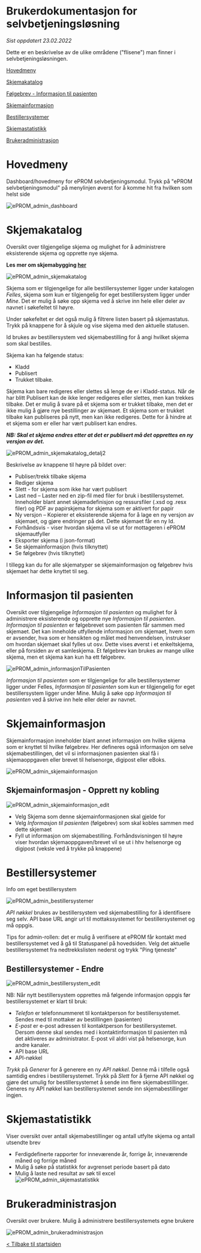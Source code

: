 # Brukerdokumentasjon for selvbetjeningsløsning

*Sist oppdatert 23.02.2022*

Dette er en beskrivelse av de ulike områdene ("flisene") man finner i selvbetjeningsløsningen.

[Hovedmeny](#hovedmeny)

[Skjemakatalog](#skjemakatalog)

[Følgebrev - Informasjon til pasienten](#informasjon-til-pasienten)

[Skjemainformasjon](#skjemainformasjon)

[Bestillersystemer](#bestillersystemer)

[Skjemastatistikk](#skjemastatistikk)

[Brukeradministrasjon](#brukeradministrasjon)


# Hovedmeny
Dashboard/hovedmeny for ePROM selvbetjeningsmodul. Trykk på "ePROM selvbetjeningsmodul" på menylinjen øverst for å komme hit fra hvilken som helst side
 
![ePROM_admin_dashboard](img/ePROM_admin_dashboard.PNG)


# Skjemakatalog
Oversikt over tilgjengelige skjema og mulighet for å administrere eksisterende skjema og opprette nye skjema. 

__Les mer om skjemabygging [her](Skjemabygger)__

![ePROM_admin_skjemakatalog](img/ePROM_admin_skjemakatalog.png)

Skjema som er tilgjengelige for alle bestillersystemer ligger under katalogen *Felles*, skjema som kun er tilgjengelig for eget bestillersystem ligger under *Mine*. Det er mulig å søke opp skjema ved å skrive inn hele eller deler av navnet i søkefeltet til høyre.

Under søkefeltet er det også mulig å filtrere listen basert på skjemastatus. Trykk på knappene for å skjule og vise skjema med den aktuelle statusen.

Id brukes av bestillersystem ved skjemabestilling for å angi hvilket skjema som skal bestilles.

Skjema kan ha følgende status:
 - Kladd
 - Publisert
 - Trukket tilbake. 

Skjema kan bare redigeres eller slettes så lenge de er i Kladd-status. Når de har blitt Publisert kan de ikke lenger redigeres eller slettes, men kan trekkes tilbake. Det er mulig å svare på et skjema som er trukket tilbake, men det er ikke mulig å gjøre nye bestillinger av skjemaet. Et skjema som er trukket tilbake kan publiseres på nytt, men kan ikke redigeres. Dette for å hindre at et skjema som er eller har vært publisert kan endres. 

*__NB: Skal et skjema endres etter at det er publisert må det opprettes en ny versjon av det.__*


![ePROM_admin_skjemakatalog_detalj2](img/ePROM_admin_skjemakatalog_detalj2.PNG)

Beskrivelse av knappene til høyre på bildet over:
* Publiser/trekk tilbake skjema
* Rediger skjema
* Slett - for skjema som ikke har vært publisert
*	Last ned – Laster ned en zip-fil med filer for bruk i bestillersystemet. Inneholder blant annet skjemadefinisjon og ressursfiler (.xsd og .resx filer) og PDF av papirskjema for skjema som er aktivert for papir
*	Ny versjon – Kopierer et eksisterende skjema for å lage en ny versjon av skjemaet, og gjøre endringer på det. Dette skjemaet får en ny Id.
*	Forhåndsvis - viser hvordan skjema vil se ut for mottageren i ePROM skjemautfyller
*	Eksporter skjema (i json-format)
*	Se skjemainformasjon (hvis tilknyttet)
*	Se følgebrev (hvis tilknyttet)

I tillegg kan du for alle skjematyper se skjemainformasjon og følgebrev hvis skjemaet har dette knyttet til seg.



# Informasjon til pasienten
Oversikt over tilgjengelige *Informasjon til pasienten* og mulighet for å administrere eksisterende og opprette nye *Informasjon til pasienten*.
*Informasjon til pasienten* er følgebrevet som pasienten får sammen med skjemaet. Det kan inneholde utfyllende informasjon om skjemaet, hvem som er avsender, hva som er hensikten og målet med henvendelsen, instrukser om hvordan skjemaet skal fylles ut osv. Dette vises øverst i et enkeltskjema, eller på forsiden av et samleskjema. Et følgebrev kan brukes av mange ulike skjema, men et skjema kan kun ha ett følgebrev.

![ePROM_admin_informasjonTilPasienten](img/ePROM_admin_informasjonTilPasienten.png)

*Informasjon til pasienten* som er tilgjengelige for alle bestillersystemer ligger under Felles, *Informasjon til pasienten* som kun er tilgjengelig for eget bestillersystem ligger under Mine. Mulig å søke opp *Informasjon til pasienten* ved å skrive inn hele eller deler av navnet. 



# Skjemainformasjon
Skjemainformasjon inneholder blant annet informasjon om hvilke skjema som er knyttet til hvilke følgebrev.
Her defineres også informasjon om selve skjemabestillingen, det vil si informasjonen pasienten skal få i skjemaoppgaven eller brevet til helsenorge, digipost eller eBoks. 

![ePROM_admin_skjemainformasjon](img/ePROM_admin_skjemainformasjon.png)


## Skjemainformasjon - Opprett ny kobling

![ePROM_admin_skjemainformasjon_edit](img/ePROM_admin_skjemainformasjon_edit.png)

- Velg Skjema som denne skjemainformasjonen skal gjelde for
- Velg *Informasjon til pasienten* (følgebrev) som skal kobles sammen med dette skjemaet
- Fyll ut informasjon om skjemabestilling. Forhåndsvisningen til høyre viser hvordan skjemaoppgaven/brevet vil se ut i hhv helsenorge og digipost (veksle ved å trykke på knappene)


# Bestillersystemer
Info om eget bestillersystem

![ePROM_admin_bestillersystemer](img/ePROM_admin_bestillersystemer.png)

*API nøkkel* brukes av bestillersystem ved skjemabestilling for å identifisere seg selv.
API base URL angir url til mottakssystemet for bestillersystemet og må oppgis.

Tips for admin-rollen: det er mulig å verifisere at ePROM får kontakt med bestillersystemet ved å gå til Statuspanel på hovedsiden. Velg det aktuelle bestillersystemet fra nedtrekkslisten nederst og trykk "Ping tjeneste"


## Bestillersystemer - Endre

![ePROM_admin_bestillersystem_edit](img/ePROM_admin_bestillersystem_edit.png)


NB: Når nytt bestillersystem opprettes må følgende informasjon oppgis før bestillersystemet er klart til bruk:
 - *Telefon* er telefonnummeret til kontaktperson for bestillersystemet. Sendes med til mottaker av bestillingen (pasienten)
 - *E-post* er e-post adressen til kontaktperson for bestillersystemet. Dersom denne skal sendes med i kontaktinformasjon til pasienten må det aktiveres av administrator. E-post vil aldri vist på helsenorge, kun andre kanaler.
 - API base URL
 - API-nøkkel

*Trykk* på *Generer* for å generere en ny *API nøkkel*. Denne må i tilfelle også samtidig endres i bestillersystemet. Trykk på *Slett* for å fjerne API nøkkel og gjøre det umulig for bestillersystemet å sende inn flere skjemabestillinger. Generes ny API nøkkel kan bestillersystemet sende inn skjemabestillinger ingjen.



# Skjemastatistikk
Viser oversikt over antall skjemabestillinger og antall utfylte skjema og antall utsendte brev 
 - Ferdigdefinerte rapporter for inneværende år, forrige år, inneværende måned og forrige måned
 - Mulig å søke på statistikk for avgrenset periode basert på dato
 - Mulig å laste ned resultat av søk til excel
![ePROM_admin_skjemastatistikk](img/ePROM_skjemastatistikk7.0.PNG)



# Brukeradministrasjon
Oversikt over brukere. Mulig å administrere bestillersystemets egne brukere

![ePROM_admin_brukeradministrasjon](img/ePROM_admin_brukeradministrasjon.png)


[< Tilbake til startsiden](./)
